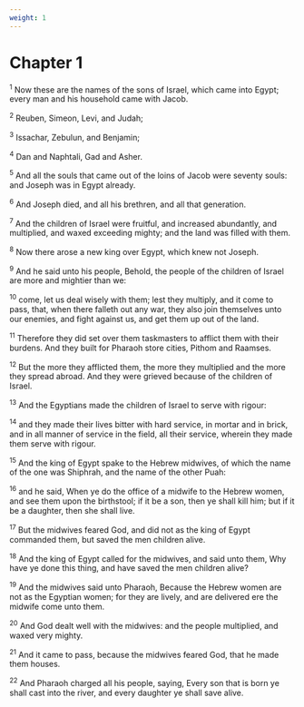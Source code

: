 ```yaml
---
weight: 1
---
```


# Chapter 1

<sup>1</sup> Now these are the names of the sons of Israel, which came into Egypt; every man and his household came with Jacob. 

<sup>2</sup> Reuben, Simeon, Levi, and Judah; 

<sup>3</sup> Issachar, Zebulun, and Benjamin; 

<sup>4</sup> Dan and Naphtali, Gad and Asher. 

<sup>5</sup> And all the souls that came out of the loins of Jacob were seventy souls: and Joseph was in Egypt already. 

<sup>6</sup> And Joseph died, and all his brethren, and all that generation. 

<sup>7</sup> And the children of Israel were fruitful, and increased abundantly, and multiplied, and waxed exceeding mighty; and the land was filled with them. 

<sup>8</sup> Now there arose a new king over Egypt, which knew not Joseph. 

<sup>9</sup> And he said unto his people, Behold, the people of the children of Israel are more and mightier than we: 

<sup>10</sup> come, let us deal wisely with them; lest they multiply, and it come to pass, that, when there falleth out any war, they also join themselves unto our enemies, and fight against us, and get them up out of the land. 

<sup>11</sup> Therefore they did set over them taskmasters to afflict them with their burdens. And they built for Pharaoh store cities, Pithom and Raamses. 

<sup>12</sup> But the more they afflicted them, the more they multiplied and the more they spread abroad. And they were grieved because of the children of Israel. 

<sup>13</sup> And the Egyptians made the children of Israel to serve with rigour: 

<sup>14</sup> and they made their lives bitter with hard service, in mortar and in brick, and in all manner of service in the field, all their service, wherein they made them serve with rigour. 

<sup>15</sup> And the king of Egypt spake to the Hebrew midwives, of which the name of the one was Shiphrah, and the name of the other Puah: 

<sup>16</sup> and he said, When ye do the office of a midwife to the Hebrew women, and see them upon the birthstool; if it be a son, then ye shall kill him; but if it be a daughter, then she shall live. 

<sup>17</sup> But the midwives feared God, and did not as the king of Egypt commanded them, but saved the men children alive. 

<sup>18</sup> And the king of Egypt called for the midwives, and said unto them, Why have ye done this thing, and have saved the men children alive? 

<sup>19</sup> And the midwives said unto Pharaoh, Because the Hebrew women are not as the Egyptian women; for they are lively, and are delivered ere the midwife come unto them. 

<sup>20</sup> And God dealt well with the midwives: and the people multiplied, and waxed very mighty. 

<sup>21</sup> And it came to pass, because the midwives feared God, that he made them houses. 

<sup>22</sup> And Pharaoh charged all his people, saying, Every son that is born ye shall cast into the river, and every daughter ye shall save alive. 


